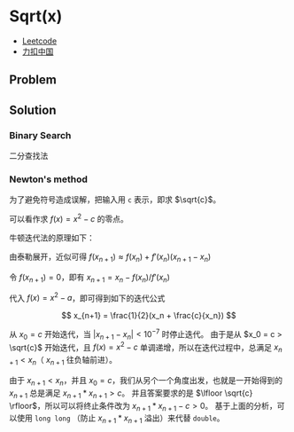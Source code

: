 # Sqrt(x)

- [Leetcode](https://leetcode.com/problems/sqrtx)
- [力扣中国](https://leetcode.cn/problems/sqrtx)

## Problem

[](desc.md ':include')

## Solution

### Binary Search

二分查找法

[](binary-search.cpp ':include :type=code cpp')

### Newton's method

为了避免符号造成误解，把输入用 `c` 表示，即求 $\sqrt{c}$。

可以看作求 $f(x) = x^2 - c$ 的零点。

牛顿迭代法的原理如下：

由泰勒展开，近似可得 $f(x_{n+1}) \approx f(x_n) + f'(x_n)(x_{n+1} - x_n)$

令 $f(x_{n+1}) = 0$，即有 $x_{n+1} = x_n - f(x_n) / f'(x_n)$

代入 $f(x) = x^2 - a$，即可得到如下的迭代公式

$$
x_{n+1} = \frac{1}{2}(x_n + \frac{c}{x_n})
$$

从 $x_0 = c$ 开始迭代，当 $|x_{n+1} - x_{n}| < 10^{-7}$ 时停止迭代。
由于是从 $x_0 = c > \sqrt{c}$ 开始迭代，且 $f(x) = x^2 - c$ 单调递增，所以在迭代过程中，总满足 $x_{n+1} < x_n$（ $x_{n+1}$ 往负轴前进）。

[](newton-float.cpp ':include :type=code cpp')

由于 $x_{n+1} < x_{n}$，并且 $x_0 = c$，我们从另个一个角度出发，也就是一开始得到的 $x_{n+1}$ 总是满足 $x_{n+1} * x_{n+1} > c$。
并且答案要求的是 $\lfloor \sqrt{c} \rfloor$，所以可以将终止条件改为 $x_{n+1} * x_{n+1} - c > 0$。
基于上面的分析，可以使用 `long long` （防止 $x_{n+1} * x_{n+1}$ 溢出）来代替 `double`。

[](newton-int.cpp ':include :type=code cpp')
